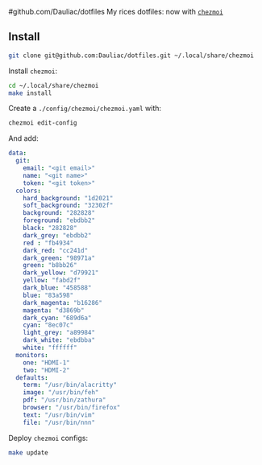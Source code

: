 #github.com/Dauliac/dotfiles
My rices dotfiles: now with [`chezmoi`](https://github.com/twpayne/chezmoi)

## Install

```bash
git clone git@github.com:Dauliac/dotfiles.git ~/.local/share/chezmoi
```

Install `chezmoi`:
```bash
cd ~/.local/share/chezmoi
make install
```

Create a `./config/chezmoi/chezmoi.yaml` with:
```bash
chezmoi edit-config
```

And add:
```yaml
data:
  git:
    email: "<git email>"
    name: "<git name>"
    token: "<git token>"
  colors:
    hard_background: "1d2021"
    soft_background: "32302f"
    background: "282828"
    foreground: "ebdbb2"
    black: "282828"
    dark_grey: "ebdbb2"
    red : "fb4934"
    dark_red: "cc241d"
    dark_green: "98971a"
    green: "b8bb26"
    dark_yellow: "d79921"
    yellow: "fabd2f"
    dark_blue: "458588"
    blue: "83a598"
    dark_magenta: "b16286"
    magenta: "d3869b"
    dark_cyan: "689d6a"
    cyan: "8ec07c"
    light_grey: "a89984"
    dark_white: "ebdbba"
    white: "ffffff"
  monitors:
    one: "HDMI-1"
    two: "HDMI-2"
  defaults:
    term: "/usr/bin/alacritty"
    image: "/usr/bin/feh"
    pdf: "/usr/bin/zathura"
    browser: "/usr/bin/firefox"
    text: "/usr/bin/vim"
    file: "/usr/bin/nnn"
```

Deploy `chezmoi` configs:
```bash
make update
```
